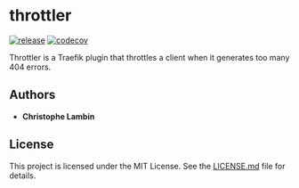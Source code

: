 # throttler
[![release](https://img.shields.io/github/v/tag/clambin/throttler?color=green&label=release&style=plastic)](https://github.com/clambin/throttler/releases)
[![codecov](https://img.shields.io/codecov/c/gh/clambin/throttler?style=plastic)](https://app.codecov.io/gh/clambin/throttler)

Throttler is a Traefik plugin that throttles a client when it generates too many 404 errors.

## Authors

* **Christophe Lambin**

## License

This project is licensed under the MIT License. See the [LICENSE.md](LICENSE.md) file for details.
